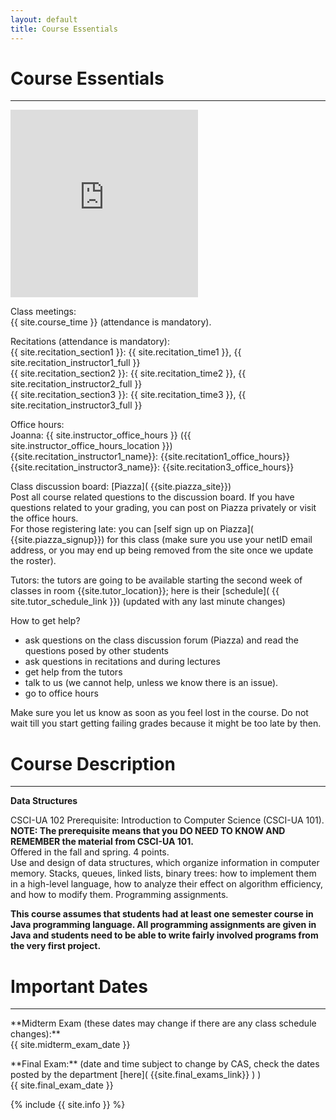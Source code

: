 ```yaml
---
layout: default
title: Course Essentials
---
```


# Course Essentials
---

<iframe class="calendar" src="https://calendar.google.com/calendar/embed?height=300&amp;wkst=1&amp;bgcolor=%23ffffff&amp;ctz=America%2FNew_York&amp;src=bnl1LmVkdV9qYnM2MjBraXZmMWE3cDA4aGFqMGhmN2VmY0Bncm91cC5jYWxlbmRhci5nb29nbGUuY29t&amp;color=%238E24AA&amp;showTitle=0&amp;showNav=0&amp;showPrint=0&amp;showCalendars=0&amp;mode=AGENDA"  height="300"  frameborder="0" scrolling="no"></iframe>

<p class="hang" markdown="1"><span class="emph">Class meetings:</span> <br>{{ site.course_time }}
(attendance is mandatory).</p>

<p class="hang" markdown="1"><span class="emph">Recitations</span>  (attendance is mandatory): <br>
{{ site.recitation_section1 }}: {{ site.recitation_time1 }}, {{ site.recitation_instructor1_full }} <br>
{{ site.recitation_section2 }}: {{ site.recitation_time2 }}, {{ site.recitation_instructor2_full }} <br>
{{ site.recitation_section3 }}: {{ site.recitation_time3 }}, {{ site.recitation_instructor3_full }}
</p>

<p class="hang" markdown="1"><span class="emph">Office hours:</span> <br>
<span class="name">Joanna:</span>
{{ site.instructor_office_hours }} ({{ site.instructor_office_hours_location }})
<br>
<span class="name">{{site.recitation_instructor1_name}}:</span> {{site.recitation1_office_hours}} <!--({{site.recitation1_office_hours_location }})-->
<br>
<!--
<span class="name">{{site.recitation_instructor2_name}}:</span> {{site.recitation2_office_hours}} ({{site.recitation2_office_hours_location }})
<br>
-->
<span class="name">{{site.recitation_instructor3_name}}:</span> {{site.recitation3_office_hours}} <!--({{site.recitation3_office_hours_location }})-->
</p>


<p class="hang" markdown="1"><span class="emph">Class discussion board:</span> [Piazza]( {{site.piazza_site}}) <br>
Post all course related questions to the discussion board. If you have questions
related to your grading, you can post on Piazza privately or visit the office hours. <br>
For those registering late: you can [self sign up on Piazza]( {{site.piazza_signup}}) for this class (make sure you use
your netID email address, or you may end up being removed from the site once we update the roster).
</p>

<p class="hang" markdown="1"><span class="emph">Tutors:</span>  the tutors are going to be available starting
the second week of classes in room {{site.tutor_location}}; here is their [schedule]( {{ site.tutor_schedule_link }}) (updated with any last minute changes)
</p>


<p class="hang" markdown="1"><span class="emph">How to get help?</span> </p>

- ask questions on the class discussion forum (Piazza) and read the questions posed by other students
- ask questions in recitations and during lectures
- get help from the tutors
- talk to us (we cannot help, unless we know there is an issue).
- go to office hours

<p>
Make sure you let us know as soon as you feel lost in the course. Do not wait till you
start getting failing grades because it might be too late by then.
</p>



# Course Description
---
**Data Structures**

CSCI-UA 102 Prerequisite: Introduction to Computer Science (CSCI-UA 101). <br>
__NOTE: The prerequisite means that you DO NEED TO KNOW AND REMEMBER the material from CSCI-UA 101.__<br>
Offered in the fall and spring. 4 points.<br>
Use and design of data structures, which organize information in
computer memory. Stacks, queues, linked lists, binary trees:
how to implement them in a high-level language, how to analyze their
effect on algorithm efficiency, and how to modify them.
Programming assignments.<br>

__This course assumes that students had at least one semester course in Java programming language.
All programming assignments are given in Java and students need to be able to write fairly involved
programs from the very first project.__

# Important Dates
---

<p class="hang" markdown="1"> **Midterm Exam (these dates may change if there are any class schedule changes):** <br>
{{ site.midterm_exam_date }}
</p>
<p class="hang" markdown="1"> **Final Exam:**
(date and time subject to change by CAS, check the dates posted by the department
[here]( {{site.final_exams_link}} ) ) <br>
{{ site.final_exam_date }}
</p>

{% include   {{ site.info }} %}

<br>
<br>
